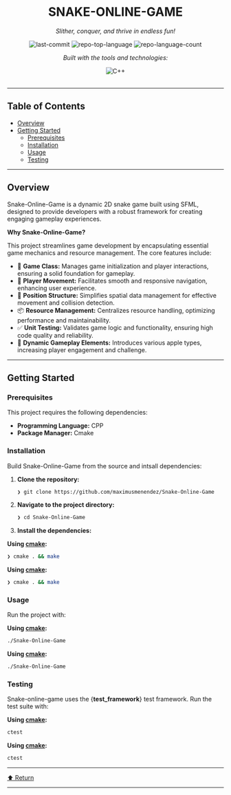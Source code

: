<div id="top">

<!-- HEADER STYLE: CLASSIC -->
<div align="center">


# SNAKE-ONLINE-GAME

<em>Slither, conquer, and thrive in endless fun!</em>

<!-- BADGES -->
<img src="https://img.shields.io/github/last-commit/maximusmenendez/Snake-Online-Game?style=flat&logo=git&logoColor=white&color=0080ff" alt="last-commit">
<img src="https://img.shields.io/github/languages/top/maximusmenendez/Snake-Online-Game?style=flat&color=0080ff" alt="repo-top-language">
<img src="https://img.shields.io/github/languages/count/maximusmenendez/Snake-Online-Game?style=flat&color=0080ff" alt="repo-language-count">

<em>Built with the tools and technologies:</em>

<img src="https://img.shields.io/badge/C++-00599C.svg?style=flat&logo=C++&logoColor=white" alt="C++">

</div>
<br>

---

## Table of Contents

- [Overview](#overview)
- [Getting Started](#getting-started)
    - [Prerequisites](#prerequisites)
    - [Installation](#installation)
    - [Usage](#usage)
    - [Testing](#testing)

---

## Overview

Snake-Online-Game is a dynamic 2D snake game built using SFML, designed to provide developers with a robust framework for creating engaging gameplay experiences.

**Why Snake-Online-Game?**

This project streamlines game development by encapsulating essential game mechanics and resource management. The core features include:

- 🐍 **Game Class:** Manages game initialization and player interactions, ensuring a solid foundation for gameplay.
- 🚀 **Player Movement:** Facilitates smooth and responsive navigation, enhancing user experience.
- 📍 **Position Structure:** Simplifies spatial data management for effective movement and collision detection.
- 📦 **Resource Management:** Centralizes resource handling, optimizing performance and maintainability.
- ✅ **Unit Testing:** Validates game logic and functionality, ensuring high code quality and reliability.
- 🍏 **Dynamic Gameplay Elements:** Introduces various apple types, increasing player engagement and challenge.

---

## Getting Started

### Prerequisites

This project requires the following dependencies:

- **Programming Language:** CPP
- **Package Manager:** Cmake

### Installation

Build Snake-Online-Game from the source and intsall dependencies:

1. **Clone the repository:**

    ```sh
    ❯ git clone https://github.com/maximusmenendez/Snake-Online-Game
    ```

2. **Navigate to the project directory:**

    ```sh
    ❯ cd Snake-Online-Game
    ```

3. **Install the dependencies:**

**Using [cmake](https://isocpp.org/):**

```sh
❯ cmake . && make
```
**Using [cmake](https://isocpp.org/):**

```sh
❯ cmake . && make
```

### Usage

Run the project with:

**Using [cmake](https://isocpp.org/):**

```sh
./Snake-Online-Game
```
**Using [cmake](https://isocpp.org/):**

```sh
./Snake-Online-Game
```

### Testing

Snake-online-game uses the {__test_framework__} test framework. Run the test suite with:

**Using [cmake](https://isocpp.org/):**

```sh
ctest
```
**Using [cmake](https://isocpp.org/):**

```sh
ctest
```

---

<div align="left"><a href="#top">⬆ Return</a></div>

---
